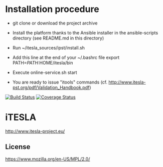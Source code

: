 # Installation procedure

- git clone or download the project archive 
- Install the platform thanks to the Ansible installer in the ansible-scripts directory (see README.md in this directory)
- Run ~/itesla_sources/ipst/install.sh

- Add this line at the end of your ~/.bashrc file export PATH=$PATH:$HOME/itesla/bin

- Execute online-service.sh start

- You are ready to issue "itools" commands (cf. http://www.itesla-pst.org/pdf/Validation_Handbook.pdf)

[![Build Status](https://travis-ci.org/itesla/ipst.svg?branch=master)](https://travis-ci.org/itesla/ipst)
[![Coverage Status](https://coveralls.io/repos/github/itesla/ipst/badge.svg?branch=master)](https://coveralls.io/github/itesla/ipst?branch=master)

# iTESLA
http://www.itesla-project.eu/

## License
https://www.mozilla.org/en-US/MPL/2.0/
